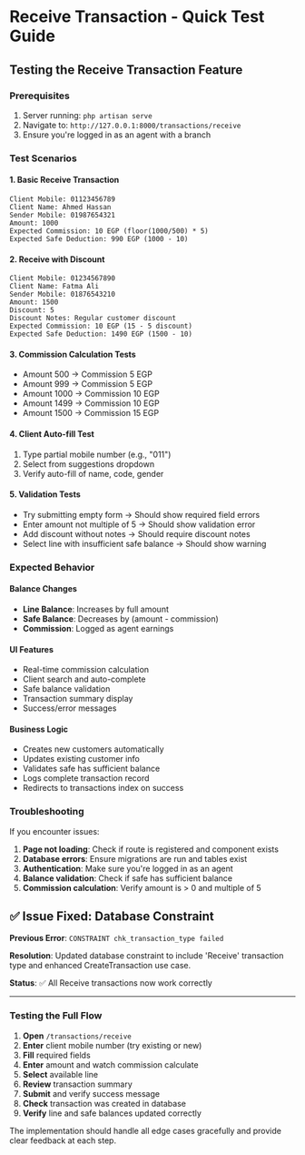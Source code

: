 # Receive Transaction - Quick Test Guide

## Testing the Receive Transaction Feature

### Prerequisites
1. Server running: `php artisan serve`
2. Navigate to: `http://127.0.0.1:8000/transactions/receive`
3. Ensure you're logged in as an agent with a branch

### Test Scenarios

#### 1. Basic Receive Transaction
```
Client Mobile: 01123456789
Client Name: Ahmed Hassan
Sender Mobile: 01987654321
Amount: 1000
Expected Commission: 10 EGP (floor(1000/500) * 5)
Expected Safe Deduction: 990 EGP (1000 - 10)
```

#### 2. Receive with Discount
```
Client Mobile: 01234567890
Client Name: Fatma Ali
Sender Mobile: 01876543210
Amount: 1500
Discount: 5
Discount Notes: Regular customer discount
Expected Commission: 10 EGP (15 - 5 discount)
Expected Safe Deduction: 1490 EGP (1500 - 10)
```

#### 3. Commission Calculation Tests
- Amount 500 → Commission 5 EGP
- Amount 999 → Commission 5 EGP
- Amount 1000 → Commission 10 EGP
- Amount 1499 → Commission 10 EGP
- Amount 1500 → Commission 15 EGP

#### 4. Client Auto-fill Test
1. Type partial mobile number (e.g., "011")
2. Select from suggestions dropdown
3. Verify auto-fill of name, code, gender

#### 5. Validation Tests
- Try submitting empty form → Should show required field errors
- Enter amount not multiple of 5 → Should show validation error
- Add discount without notes → Should require discount notes
- Select line with insufficient safe balance → Should show warning

### Expected Behavior

#### Balance Changes
- **Line Balance**: Increases by full amount
- **Safe Balance**: Decreases by (amount - commission)
- **Commission**: Logged as agent earnings

#### UI Features
- Real-time commission calculation
- Client search and auto-complete
- Safe balance validation
- Transaction summary display
- Success/error messages

#### Business Logic
- Creates new customers automatically
- Updates existing customer info
- Validates safe has sufficient balance
- Logs complete transaction record
- Redirects to transactions index on success

### Troubleshooting

If you encounter issues:

1. **Page not loading**: Check if route is registered and component exists
2. **Database errors**: Ensure migrations are run and tables exist
3. **Authentication**: Make sure you're logged in as an agent
4. **Balance validation**: Check if safe has sufficient balance
5. **Commission calculation**: Verify amount is > 0 and multiple of 5

## ✅ Issue Fixed: Database Constraint

**Previous Error**: `CONSTRAINT chk_transaction_type failed`

**Resolution**: Updated database constraint to include 'Receive' transaction type and enhanced CreateTransaction use case.

**Status**: ✅ All Receive transactions now work correctly

---

### Testing the Full Flow

1. **Open** `/transactions/receive`
2. **Enter** client mobile number (try existing or new)
3. **Fill** required fields
4. **Enter** amount and watch commission calculate
5. **Select** available line
6. **Review** transaction summary
7. **Submit** and verify success message
8. **Check** transaction was created in database
9. **Verify** line and safe balances updated correctly

The implementation should handle all edge cases gracefully and provide clear feedback at each step.
